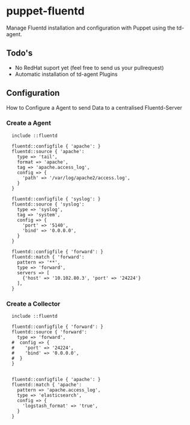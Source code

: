 puppet-fluentd
==============

Manage Fluentd installation and configuration with Puppet using the td-agent. 

## Todo's 
- No RedHat suport yet (feel free to send us your pullrequest) 
- Automatic installation of td-agent Plugins

## Configuration

How to Configure a Agent to send Data to a centralised Fluentd-Server


### Create a Agent 

```
  include ::fluentd
  
  fluentd::configfile { 'apache': }
  fluentd::source { 'apache': 
    type => 'tail',
    format => 'apache',
    tag => 'apache.access_log',
    config => {
      'path' => '/var/log/apache2/access.log',
    }
  }
  
  fluentd::configfile { 'syslog': }
  fluentd::source { 'syslog': 
    type => 'syslog',
    tag => 'system',
    config => {
      'port' => '5140',
      'bind' => '0.0.0.0',
    }
  }
  
  fluentd::configfile { 'forward': }
  fluentd::match { 'forward': 
    pattern => '**',
    type => 'forward',
    servers => [
      {'host' => '10.102.80.3', 'port' => '24224'}
    ],
  }
```


### Create a Collector 

```
  include ::fluentd

  fluentd::configfile { 'forward': }
  fluentd::source { 'forward': 
    type => 'forward',
  #  config => {
  #    'port' => '24224',
  #    'bind' => '0.0.0.0',
  #  }
  }


  fluentd::configfile { 'apache': }
  fluentd::match { 'apache': 
    pattern => 'apache.access_log',
    type => 'elasticsearch',
    config => {
      'logstash_format' => 'true',
    }
  }
```
